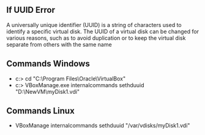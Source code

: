 ## If UUID Error

A universally unique identifier (UUID) is a string of characters used to identify a specific virtual disk. 
The UUID of a virtual disk can be changed for various reasons, such as to avoid duplication or to keep the virtual disk separate from others with the same name

## Commands Windows

* c:\> cd "C:\Program Files\Oracle\VirtualBox\"
* c:\> VBoxManage.exe internalcommands sethduuid "D:\NewVM\myDisk1.vdi"

## Commands Linux

* VBoxManage internalcommands sethduuid "/var/vdisks/myDisk1.vdi"
